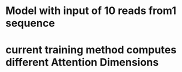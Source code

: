 # Model with input of 10 reads from1 sequence
# current training method computes different Attention Dimensions
